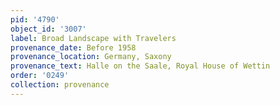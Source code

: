 ```yaml
---
pid: '4790'
object_id: '3007'
label: Broad Landscape with Travelers
provenance_date: Before 1958
provenance_location: Germany, Saxony
provenance_text: Halle on the Saale, Royal House of Wettin
order: '0249'
collection: provenance
---
```

